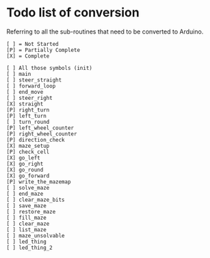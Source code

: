 # Todo list of conversion

Referring to all the sub-routines that need to be converted to Arduino.

```
[ ] = Not Started
[P] = Partially Complete
[X] = Complete

[ ] All those symbols (init)
[ ] main
[ ] steer_straight
[ ] forward_loop
[ ] end_move
[ ] steer_right
[X] straight
[P] right_turn
[P] left_turn
[ ] turn_round
[P] left_wheel_counter
[P] right_wheel_counter
[P] direction_check
[X] maze_setup
[P] check_cell
[X] go_left
[X] go_right
[X] go_round
[X] go_forward
[P] write_the_mazemap
[ ] solve_maze
[ ] end_maze
[ ] clear_maze_bits
[ ] save_maze
[ ] restore_maze
[ ] fill_maze
[ ] clear_maze
[ ] list_maze
[ ] maze_unsolvable
[ ] led_thing
[ ] led_thing_2
```